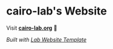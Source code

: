 
# cairo-lab's Website

Visit **[cairo-lab.org](https://cairo-lab.org)** 🚀

_Built with [Lab Website Template](https://greene-lab.gitbook.io/lab-website-template-docs)_
